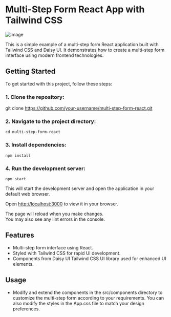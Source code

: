 # Multi-Step Form React App with Tailwind CSS 
![image](https://github.com/VSat08/Multi-Step-Form/assets/88581395/92d11b7d-b384-4437-b729-9b05060686a7)

This is a simple example of a multi-step form React application built with Tailwind CSS and Daisy UI. It demonstrates how to create a multi-step form interface using modern frontend technologies.

## Getting Started

To get started with this project, follow these steps:

### 1. Clone the repository:
   git clone https://github.com/your-username/multi-step-form-react.git

### 2. Navigate to the project directory:

`cd multi-step-form-react`
### 3. Install dependencies:

 `npm install`

### 4. Run the development server:

`npm start`

This will start the development server and open the application in your default web browser.

Open [http://localhost:3000](http://localhost:3000) to view it in your browser.

The page will reload when you make changes.\
You may also see any lint errors in the console.

## Features
- Multi-step form interface using React.
- Styled with Tailwind CSS for rapid UI development.
- Components from Daisy UI Tailwind CSS UI library used for enhanced UI elements.

## Usage
- Modify and extend the components in the src/components directory to customize the multi-step form according to your requirements. You can also modify the styles in the App.css file to match your design preferences.

